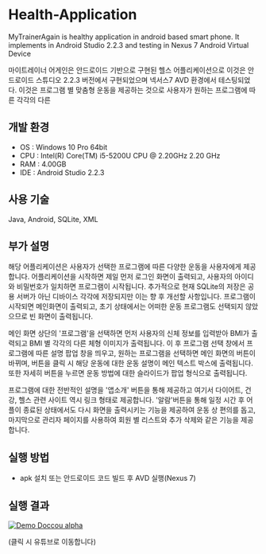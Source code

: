 # Health-Application

MyTrainerAgain is healthy application in android based smart phone. It implements in Android Studio 2.2.3 and testing in Nexus 7 Android Virtual Device

마이트레이너 어게인은 안드로이드 기반으로 구현된 헬스 어플리케이션으로 이것은 안드로이드 스튜디오 2.2.3 버전에서 구현되었으며 넥서스7 AVD 환경에서 테스팅되었다. 이것은 프로그램 별 맞춤형 운동을 제공하는 것으로 사용자가 원하는 프로그램에 따른 각각의 다른

## 개발 환경

* OS : Windows 10 Pro 64bit
* CPU : Intel(R) Core(TM) i5-5200U CPU @ 2.20GHz 2.20 GHz
* RAM : 4.00GB
* IDE : Android Studio 2.2.3

## 사용 기술

Java, Android, SQLite, XML

## 부가 설명

 해당 어플리케이션은 사용자가 선택한 프로그램에 따른 다양한 운동을 사용자에게 제공합니다. 어플리케이션을 시작하면 제일 먼저 로그인 화면이 출력되고, 사용자의 아이디와 비밀번호가 일치하면 프로그램이 시작됩니다. 추가적으로 현재 SQLite의 저장은 공용 서버가 아닌 디바이스 각각에 저장되지만 이는 향 후 개선할 사항입니다. 프로그램이 시작되면 메인화면이 출력되고, 초기 상태에서는 어떠한 운동 프로그램도 선택되지 않았으므로 빈 화면이 출력됩니다. 

 메인 화면 상단의 '프로그램'을 선택하면 먼저 사용자의 신체 정보를 입력받아 BMI가 출력되고 BMI 별 각각의 다른 체형 이미지가 출력됩니다. 이 후 프로그램 선택 창에서 프로그램에 따른 설명 팝업 창을 띄우고, 원하는 프로그램을 선택하면 메인 화면의 버튼이 바뀌며, 버튼을 클릭 시 해당 운동에 대한 운동 설명이 메인 텍스트 박스에 출력됩니다. 또한 자세히 버튼을 누르면 운동 방법에 대한 슬라이드가 팝업 형식으로 출력됩니다.

 프로그램에 대한 전반적인 설명을 '앱소개' 버튼을 통해 제공하고 여기서 다이어트, 건강, 헬스 관련 사이트 역시 링크 형태로 제공합니다. '알람'버튼을 통해 일정 시간 후 어플이 종료된 상태에서도 다시 화면을 출력시키는 기능을 제공하여 운동 상 편의를 돕고, 마지막으로 관리자 페이지를 사용하여 회원 별 리스트와 추가 삭제와 같은 기능을 제공합니다.

## 실행 방법

* apk 설치 또는 안드로이드 코드 빌드 후 AVD 실행(Nexus 7)

## 실행 결과

[![Demo Doccou alpha](https://j.gifs.com/2RK0G1.gif)](https://www.youtube.com/watch?v=CnDeI0WGLSQ)

(클릭 시 유튜브로 이동합니다)
